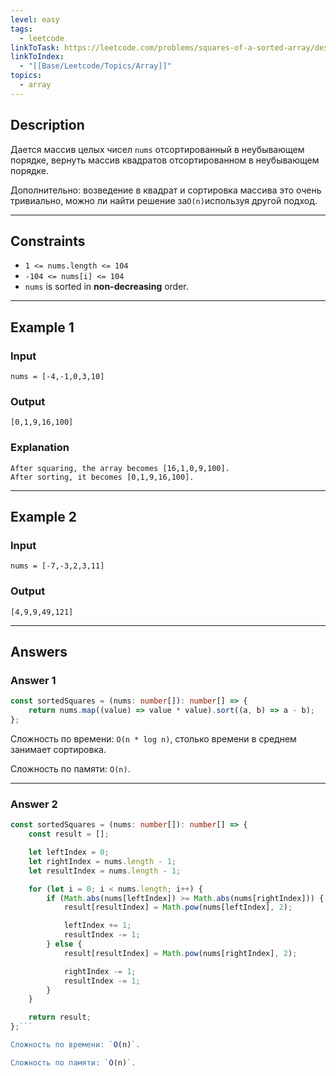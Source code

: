 ```yaml
---
level: easy
tags:
  - leetcode
linkToTask: https://leetcode.com/problems/squares-of-a-sorted-array/description/
linkToIndex:
  - "[[Base/Leetcode/Topics/Array]]"
topics:
  - array
---
```

## Description

Дается массив целых чисел `nums` отсортированный в неубывающем порядке, вернуть массив квадратов отсортированном в неубывающем порядке.

Дополнительно: возведение в квадрат и сортировка массива это очень тривиально, можно ли найти решение за` O(n) `используя другой подход.

---
## Constraints

- `1 <= nums.length <= 104`
- `-104 <= nums[i] <= 104`
- `nums` is sorted in **non-decreasing** order.

---
## Example 1

### Input

```
nums = [-4,-1,0,3,10]
```
### Output

```
[0,1,9,16,100]
```
### Explanation

```
After squaring, the array becomes [16,1,0,9,100].
After sorting, it becomes [0,1,9,16,100].
```

---
## Example 2

### Input

```
nums = [-7,-3,2,3,11]
```
### Output

```
[4,9,9,49,121]
```

---
## Answers

### Answer 1

```typescript
const sortedSquares = (nums: number[]): number[] => {
	return nums.map((value) => value * value).sort((a, b) => a - b);
};
```

Сложность по времени: `O(n * log n)`, столько времени в среднем занимает сортировка.

Сложность по памяти: `O(n)`.

---
### Answer 2

```typescript
const sortedSquares = (nums: number[]): number[] => {
    const result = [];

    let leftIndex = 0;
    let rightIndex = nums.length - 1;
    let resultIndex = nums.length - 1;

    for (let i = 0; i < nums.length; i++) {
        if (Math.abs(nums[leftIndex]) >= Math.abs(nums[rightIndex])) {
            result[resultIndex] = Math.pow(nums[leftIndex], 2);

            leftIndex += 1;
            resultIndex -= 1;
        } else {
            result[resultIndex] = Math.pow(nums[rightIndex], 2);

            rightIndex -= 1;
            resultIndex -= 1;
        }
    }

    return result;
};```

Сложность по времени: `O(n)`.

Сложность по памяти: `O(n)`.